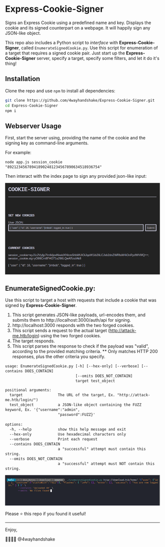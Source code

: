 # Express-Cookie-Signer
Signs an Express Cookie using a predefined name and key. Displays the cookie and its signed counterpart on a webpage. It will happily sign any JSON-like object.

This repo also includes a Python script to *interface* with **Express-Cookie-Signer**, called `EnumerateSignedCookie.py`. Use this script for enumeration of a target that requires a signed cookie pair. Just start up the **Express-Cookie-Signer** server, specify a target, specify some filters, and let it do it's thing!



## Installation

Clone the repo and use `npm` to install all dependencies:

```bash
git clone https://github.com/4wayhandshake/Express-Cookie-Signer.git
cd Express-Cookie-Signer
npm i
```



## Webserver Usage

First, start the server using, providing the name of the cookie and the signing key as command-line arguments.

For example:

```
node app.js session_cookie "892123456789418902481234567890634518936754"
```

Then interact with the index page to sign any provided json-like input:

![Screenshot](Screenshot.png)



## EnumerateSignedCookie.py:

Use this script to target a host with requests that include a cookie that was signed by **Express-Cookie-Signer**.

1. This script generates JSON-like payloads, url-encodes them, and submits them to http://localhost:3000/auth/api for signing.
2. http://localhost:3000 responds with the two forged cookies.
3. This script sends a request to the actual target (http://attack-me.htb/login) using the two forged cookies.
4. The target responds.
5. This script parses the response to check if the payload was "valid", according to the provided matching criteria.
   ** Only matches HTTP 200 responses, plus the other criteria you specify.

```
usage: EnumerateSignedCookie.py [-h] [--hex-only] [--verbose] [--contains DOES_CONTAIN]
                                [--omits DOES_NOT_CONTAIN]
                                target test_object
```

```
positional arguments:
  target                The URL of the target, Ex. "http://attack-me.htb/login/")
  test_object           a JSON-like object containing the FUZZ keyword, Ex. '{"username":"admin",
                        "password":FUZZ}'

options:
  -h, --help            show this help message and exit
  --hex-only            Use hexadecimal characters only
  --verbose             Print each request
  --contains DOES_CONTAIN
                        a "successful" attempt must contain this string.
  --omits DOES_NOT_CONTAIN
                        a "successful" attempt must NOT contain this string.
```

![EnumerateSignedCookie](EnumerateSignedCookie.gif)



Please :star: this repo if you found it useful!



---

Enjoy, 

:handshake::handshake::handshake::handshake:
@4wayhandshake
